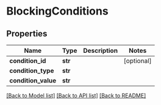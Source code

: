 # BlockingConditions

## Properties
Name | Type | Description | Notes
------------ | ------------- | ------------- | -------------
**condition_id** | **str** |  | [optional] 
**condition_type** | **str** |  | 
**condition_value** | **str** |  | 

[[Back to Model list]](../README.md#documentation-for-models) [[Back to API list]](../README.md#documentation-for-api-endpoints) [[Back to README]](../README.md)


